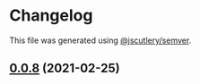 # Changelog

This file was generated using [@jscutlery/semver](https://github.com/jscutlery/semver).

## [0.0.8](/compare/v0.0.7...v0.0.8) (2021-02-25)
